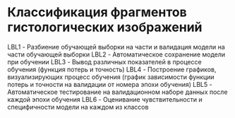 # Классификация фрагментов гистологических изображений

LBL1 - Разбиение обучающей выборки на части и валидация модели на части обучающей выборки
LBL2 - Автоматическое сохранение модели при обучении
LBL3 - Вывод различных показателей в процессе обучения (функция потерь и точность)
LBL4 - Построение графиков, визуализирующих процесс обучения (график зависимости функции потерь и точности на валидации от номера эпохи обучения)
LBL5 - Автоматическое тестирование на валидационном наборе данных после каждой эпохи обучения
LBL6 - Оценивание чувствительности и специфичности модели на каждом из классов
